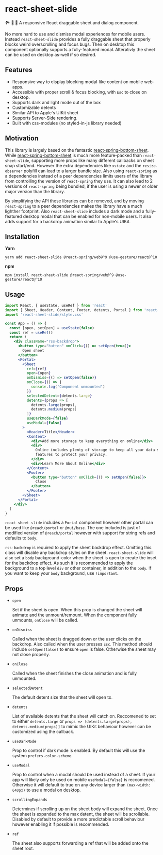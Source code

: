 # react-sheet-slide

🏞️ 🎢 🛝 A responsive React draggable sheet and dialog component.

No more hard to use and dismiss modal experiences for mobile users.
Instead `react-sheet-slide` provides a fully draggable sheet
that properly blocks weird overscrolling and focus bugs.  Then on desktop
this component optionally supports a fully-featured modal.
Alterativly the sheet can be used on desktop as-well if so desired.

## Features

- Responsive way to display blocking modal-like content on mobile web-apps.
- Accessible with proper scroll & focus blocking, with `Esc` to close on desktop.
- Supports dark and light mode out of the box
- Customizable detents
- Similar API to Apple's UIKit sheet
- Supports Server-Side rendering.
- Built with css-modules (no styled-in-js library needed)

## Motivation

This library is largely based on the fantastic [react-spring-bottom-sheet](https://github.com/stipsan/react-spring-bottom-sheet).  While [react-spring-bottom-sheet](https://github.com/stipsan/react-spring-bottom-sheet) is much more feature-packed than `react-sheet-slide`, supporting more props like many different callbacks on sheet snap start/end.
However the extra dependencies like `xstate` and the `resize-observer` polyfill can lead to a larger bundle size.
Also using `react-spring` as a dependencies instead of a peer dependencies limits users of the library from
controlling the version of `react-spring` they use. It can also lead to 2 versions of `react-spring` being bundled,
if the user is using a newer or older major version than the library.

By simplifying the API these libraries can be removed, and by moving `react-spring` to a peer dependencies
makes the library have a much lighther footprint.  Also `react-sheet-slide` includes a
dark mode and a fully-featured desktop modal that can be enabled for non-mobile users.
It also adds support for a backdrop animation similar to Apple's UIKit.

## Installation

**Yarn**

```yarn
yarn add react-sheet-slide @react-spring/web@^9 @use-gesture/react@^10
```

**npm**

```npm
npm install react-sheet-slide @react-spring/web@^9 @use-gesture/react@^10
```

## Usage

```jsx
import React, { useState, useRef } from 'react'
import { Sheet, Header, Content, Footer, detents, Portal } from 'react-sheet-slide'
import 'react-sheet-slide/style.css'

const App = () => {
  const [open, setOpen] = useState(false)
  const ref = useRef()
  return (
    <div className="rss-backdrop">
      <button type="button" onClick={() => setOpen(true)}>
        Open sheet
      </button>
      <Portal>
        <Sheet
          ref={ref}
          open={open}
          onDismiss={() => setOpen(false)}
          onClose={() => {
            console.log('Component unmounted')
          }}
          selectedDetent={detents.large}
          detents={props => [
            detents.large(props),
            detents.medium(props)
          ]}
          useDarkMode={false}
          useModal={false}
        >
          <Header>Title</Header>
          <Content>
            <div>Add more storage to keep everything on online</div>
            <div>
              Online includes plenty of storage to keep all your data safe and
              features to protect your privacy.
            </div>
            <div>Learn More About Online</div>
          </Content>
          <Footer>
            <button type="button" onClick={() => setOpen(false)}>
              Close
            </button>
          </Footer>
        </Sheet>
      </Portal>
    </div>
  )
}
```

`react-sheet-slide` includes a `Portal` component however other portal can be used like
`@reach/portal` or `@mui/base`.  The one included is just of modified version of `@reach/portal` however with support for string refs and defaults to `body`.

`rss-backdrop` is required to apply the sheet backdrop effect.  Omitting this class will disable any backdrop styles on the sheet.
`react-sheet-slide` will also set a `body` background-color when the sheet is open to create the inset for the backdrop effect.
As such it is recommended to apply the background to a top level `div` or other container, in addition to the `body`.
If you want to keep your `body` background, use `!important`.

## Props

- `open`

  Set if the sheet is open.  When this prop is changed the sheet
  will animate and the unmount/remount.  When the component fully unmounts, `onClose` will be called.

- `onDismiss`

  Called when the sheet is dragged down or the user clicks on the backdrop.  Also called when the user presses `Esc`.
  This method should include `setOpen(false)` to ensure `open` is false.  Otherwise the sheet may not close properly.

- `onClose`

  Called when the sheet finishes the close animation and is fully unmounted.

- `selectedDetent`

  The default detent size that the sheet will open to.

- `detents`

  List of available detents that the sheet will catch on.  Reccomened to set to either `detents.large` or `props => [detents.large(props), detents.medium(props)]`
  to mimic the UIKit behaviour however can be customized using the callback.

- `useDarkMode`

  Prop to control if dark mode is enabled.  By default this will use the system `prefers-color-scheme`.

- `useModal`

  Prop to control when a modal should be used instead of a sheet.  If your app will likely only be used on mobile `useModal={false}` is reccomened.
  Otherwise it will default to true on any device larger than `(max-width: 640px)` to use a modal on desktop.

- `scrollingExpands`

  Determines if scrolling up on the sheet body will expand the sheet.  Once the sheet is expanded
  to the max detent, the sheet will be scrollable.  Disabled by default to provide a more predictable scroll behaviour
  however enabling it if possible is recommended.

- `ref`

  The sheet also supports forwarding a ref that will be added onto the sheet root.
